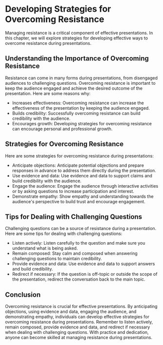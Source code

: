 Developing Strategies for Overcoming Resistance
==========================================================================================================

Managing resistance is a critical component of effective presentations. In this chapter, we will explore strategies for developing effective ways to overcome resistance during presentations.

Understanding the Importance of Overcoming Resistance
-----------------------------------------------------

Resistance can come in many forms during presentations, from disengaged audiences to challenging questions. Overcoming resistance is important to keep the audience engaged and achieve the desired outcome of the presentation. Here are some reasons why:

* Increases effectiveness: Overcoming resistance can increase the effectiveness of the presentation by keeping the audience engaged.
* Builds credibility: Successfully overcoming resistance can build credibility with the audience.
* Encourages growth: Developing strategies for overcoming resistance can encourage personal and professional growth.

Strategies for Overcoming Resistance
------------------------------------

Here are some strategies for overcoming resistance during presentations:

* Anticipate objections: Anticipate potential objections and prepare responses in advance to address them directly during the presentation.
* Use evidence and data: Use evidence and data to support claims and build credibility with the audience.
* Engage the audience: Engage the audience through interactive activities or by asking questions to increase participation and interest.
* Demonstrate empathy: Show empathy and understanding towards the audience's perspective to build trust and encourage engagement.

Tips for Dealing with Challenging Questions
-------------------------------------------

Challenging questions can be a source of resistance during a presentation. Here are some tips for dealing with challenging questions:

* Listen actively: Listen carefully to the question and make sure you understand what is being asked.
* Remain composed: Stay calm and composed when answering challenging questions to maintain credibility.
* Provide evidence and data: Use evidence and data to support answers and build credibility.
* Redirect if necessary: If the question is off-topic or outside the scope of the presentation, redirect the conversation back to the main topic.

Conclusion
----------

Overcoming resistance is crucial for effective presentations. By anticipating objections, using evidence and data, engaging the audience, and demonstrating empathy, individuals can develop effective strategies for overcoming resistance during presentations. Remember to listen actively, remain composed, provide evidence and data, and redirect if necessary when dealing with challenging questions. With practice and dedication, anyone can become skilled at managing resistance during presentations.

